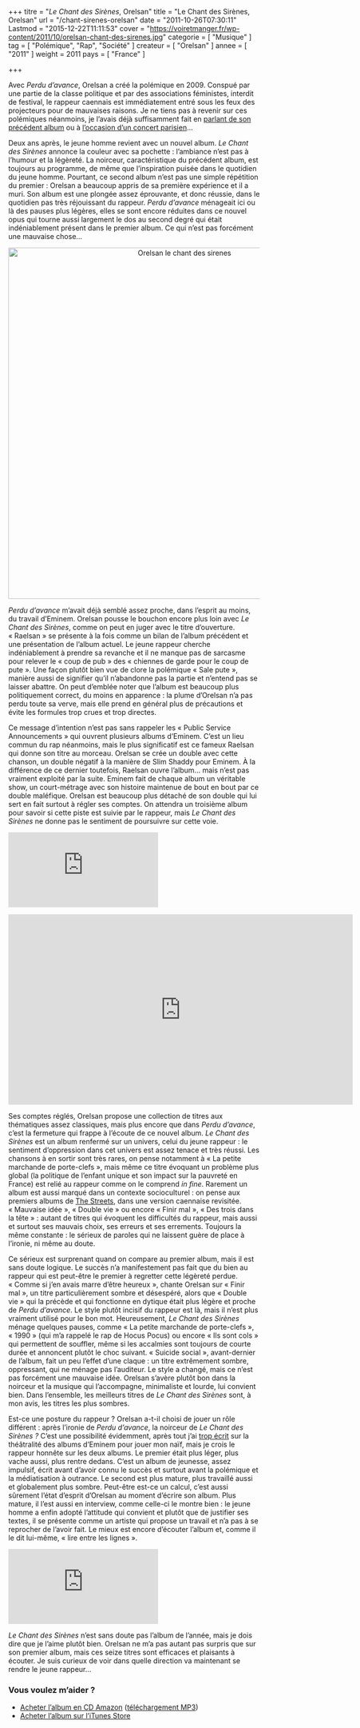 +++
titre = "<em>Le Chant des Sirènes</em>, Orelsan"
title = "Le Chant des Sirènes, Orelsan"
url = "/chant-sirenes-orelsan"
date = "2011-10-26T07:30:11"
Lastmod = "2015-12-22T11:11:53"
cover = "https://voiretmanger.fr/wp-content/2011/10/orelsan-chant-des-sirenes.jpg"
categorie = [ "Musique" ]
tag = [ "Polémique", "Rap", "Société" ]
createur = [ "Orelsan" ]
annee = [ "2011" ]
weight = 2011
pays = [ "France" ]

+++

<p>Avec <em>Perdu d&rsquo;avance</em>, Orelsan a créé la polémique en 2009. Conspué par une partie de la classe politique et par des associations féministes, interdit de festival, le rappeur caennais est immédiatement entré sous les feux des projecteurs pour de mauvaises raisons. Je ne tiens pas à revenir sur ces polémiques néanmoins, je l&rsquo;avais déjà suffisamment fait en <a href="https://voiretmanger.fr/orelsan/">parlant de son précédent album</a> ou à <a href="https://voiretmanger.fr/orelsan-bataclan-2009/">l&rsquo;occasion d&rsquo;un concert parisien</a>…</p>
<p>Deux ans après, le jeune homme revient avec un nouvel album. <em>Le Chant des Sirènes</em> annonce la couleur avec sa pochette : l&rsquo;ambiance n&rsquo;est pas à l&rsquo;humour et la légèreté. La noirceur, caractéristique du précédent album, est toujours au programme, de même que l&rsquo;inspiration puisée dans le quotidien du jeune homme. Pourtant, ce second album n&rsquo;est pas une simple répétition du premier : Orelsan a beaucoup appris de sa première expérience et il a muri. Son album est une plongée assez éprouvante, et donc réussie, dans le quotidien pas très réjouissant du rappeur. <em>Perdu d&rsquo;avance</em> ménageait ici ou là des pauses plus légères, elles se sont encore réduites dans ce nouvel opus qui tourne aussi largement le dos au second degré qui était indéniablement présent dans le premier album. Ce qui n&rsquo;est pas forcément une mauvaise chose…</p>
<div style="text-align: center;"><img class="aligncenter" style="border-style: initial; border-color: initial; border-width: 0px;" src="https://voiretmanger.fr/wp-content/2011/10/orelsan-le-chant-des-sirenes.jpg" alt="Orelsan le chant des sirenes" width="690" height="703" border="0" /></div>
<p><em>Perdu d&rsquo;avance</em> m&rsquo;avait déjà semblé assez proche, dans l&rsquo;esprit au moins, du travail d&rsquo;Eminem. Orelsan pousse le bouchon encore plus loin avec <em>Le Chant des Sirènes</em>, comme on peut en juger avec le titre d&rsquo;ouverture. &laquo;&nbsp;Raelsan&nbsp;&raquo; se présente à la fois comme un bilan de l&rsquo;album précédent et une présentation de l&rsquo;album actuel. Le jeune rappeur cherche indéniablement à prendre sa revanche et il ne manque pas de sarcasme pour relever le &laquo;&nbsp;coup de pub&nbsp;&raquo; des &laquo;&nbsp;chiennes de garde pour le coup de pute&nbsp;&raquo;. Une façon plutôt bien vue de clore la polémique &laquo;&nbsp;Sale pute&nbsp;&raquo;, manière aussi de signifier qu&rsquo;il n&rsquo;abandonne pas la partie et n&rsquo;entend pas se laisser abattre. On peut d&#8217;emblée noter que l&rsquo;album est beaucoup plus politiquement correct, du moins en apparence : la plume d&rsquo;Orelsan n&rsquo;a pas perdu toute sa verve, mais elle prend en général plus de précautions et évite les formules trop crues et trop directes.</p>
<p>Ce message d&rsquo;intention n&rsquo;est pas sans rappeler les &laquo;&nbsp;Public Service Announcements&nbsp;&raquo; qui ouvrent plusieurs albums d&rsquo;Eminem. C&rsquo;est un lieu commun du rap néanmoins, mais le plus significatif est ce fameux Raelsan qui donne son titre au morceau. Orelsan se crée un double avec cette chanson, un double négatif à la manière de Slim Shaddy pour Eminem. À la différence de ce dernier toutefois, Raelsan ouvre l&rsquo;album… mais n&rsquo;est pas vraiment exploité par la suite. Eminem fait de chaque album un véritable show, un court-métrage avec son histoire maintenue de bout en bout par ce double maléfique. Orelsan est beaucoup plus détaché de son double qui lui sert en fait surtout à régler ses comptes. On attendra un troisième album pour savoir si cette piste est suivie par le rappeur, mais <em>Le Chant des Sirènes</em> ne donne pas le sentiment de poursuivre sur cette voie.</p>
<div class="video-container"><iframe class="aligncenter" src="http://www.youtube.com/embed/Qu3WOFqoQbQ" frameborder="0" allowfullscreen></iframe></div>
<p><iframe src="http://www.youtube.com/embed/Qu3WOFqoQbQ" frameborder="0" width="690" height="381"></iframe></p>
<p>Ses comptes réglés, Orelsan propose une collection de titres aux thématiques assez classiques, mais plus encore que dans <em>Perdu d&rsquo;avance</em>, c&rsquo;est la fermeture qui frappe à l&rsquo;écoute de ce nouvel album. <em>Le Chant des Sirènes</em> est un album renfermé sur un univers, celui du jeune rappeur : le sentiment d&rsquo;oppression dans cet univers est assez tenace et très réussi. Les chansons à en sortir sont très rares, on pense notamment à &laquo;&nbsp;La petite marchande de porte-clefs&nbsp;&raquo;, mais même ce titre évoquant un problème plus global (la politique de l&rsquo;enfant unique et son impact sur la pauvreté en France) est relié au rappeur comme on le comprend <em>in fine</em>. Rarement un album est aussi marqué dans un contexte socioculturel : on pense aux premiers albums de <a href="https://voiretmanger.fr/the-streets-le-rap-a-langlaise/">The Streets</a>, dans une version caennaise revisitée. &laquo;&nbsp;Mauvaise idée&nbsp;&raquo;, &laquo;&nbsp;Double vie&nbsp;&raquo; ou encore &laquo;&nbsp;Finir mal&nbsp;&raquo;, &laquo;&nbsp;Des trois dans la tête&nbsp;&raquo; : autant de titres qui évoquent les difficultés du rappeur, mais aussi et surtout ses mauvais choix, ses erreurs et ses errements. Toujours la même constante : le sérieux de paroles qui ne laissent guère de place à l&rsquo;ironie, ni même au doute.</p>
<p>Ce sérieux est surprenant quand on compare au premier album, mais il est sans doute logique. Le succès n&rsquo;a manifestement pas fait que du bien au rappeur qui est peut-être le premier à regretter cette légèreté perdue. &laquo;&nbsp;Comme si j&rsquo;en avais marre d&rsquo;être heureux&nbsp;&raquo;, chante Orelsan sur &laquo;&nbsp;Finir mal&nbsp;&raquo;, un titre particulièrement sombre et désespéré, alors que &laquo;&nbsp;Double vie&nbsp;&raquo; qui la précède et qui fonctionne en dytique était plus légère et proche de <em>Perdu d&rsquo;avance</em>. Le style plutôt incisif du rappeur est là, mais il n&rsquo;est plus vraiment utilisé pour le bon mot. Heureusement, <em>Le Chant des Sirènes</em> ménage quelques pauses, comme &laquo;&nbsp;La petite marchande de porte-clefs&nbsp;&raquo;, &laquo;&nbsp;1990&nbsp;&raquo; (qui m&rsquo;a rappelé le rap de Hocus Pocus) ou encore &laquo;&nbsp;Ils sont cols&nbsp;&raquo; qui permettent de souffler, même si les accalmies sont toujours de courte durée et annoncent plutôt le choc suivant. &laquo;&nbsp;Suicide social&nbsp;&raquo;, avant-dernier de l&rsquo;album, fait un peu l&rsquo;effet d&rsquo;une claque : un titre extrêmement sombre, oppressant, qui ne ménage pas l&rsquo;auditeur. Le style a changé, mais ce n&rsquo;est pas forcément une mauvaise idée. Orelsan s&rsquo;avère plutôt bon dans la noirceur et la musique qui l&rsquo;accompagne, minimaliste et lourde, lui convient bien. Dans l&rsquo;ensemble, les meilleurs titres de <em>Le Chant des Sirènes</em> sont, à mon avis, les titres les plus sombres.</p>
<p>Est-ce une posture du rappeur ? Orelsan a-t-il choisi de jouer un rôle différent : après l&rsquo;ironie de <em>Perdu d&rsquo;avance</em>, la noirceur de <em>Le Chant des Sirènes ?</em> C&rsquo;est une possibilité évidemment, après tout j&rsquo;ai <a href="https://voiretmanger.fr/eminem-le-maitre/">trop écrit</a> sur la théâtralité des albums d&rsquo;Eminem pour jouer mon naïf, mais je crois le rappeur honnête sur les deux albums. Le premier était plus léger, plus vache aussi, plus rentre dedans. C&rsquo;est un album de jeunesse, assez impulsif, écrit avant d&rsquo;avoir connu le succès et surtout avant la polémique et la médiatisation à outrance. Le second est plus mature, plus travaillé aussi et globalement plus sombre. Peut-être est-ce un calcul, c&rsquo;est aussi sûrement l&rsquo;état d&rsquo;esprit d&rsquo;Orelsan au moment d&rsquo;écrire son album. Plus mature, il l&rsquo;est aussi en interview, comme celle-ci le montre bien : le jeune homme a enfin adopté l&rsquo;attitude qui convient et plutôt que de justifier ses textes, il se présente comme un artiste qui propose un travail et n&rsquo;a pas à se reprocher de l&rsquo;avoir fait. Le mieux est encore d&rsquo;écouter l&rsquo;album et, comme il le dit lui-même, &laquo;&nbsp;lire entre les lignes&nbsp;&raquo;.</p>
<div class="video-container"><iframe class="aligncenter" src="http://www.youtube.com/embed/8_WwLhOjfqg" frameborder="0" allowfullscreen></iframe></div>
<p><em>Le Chant des Sirènes</em> n&rsquo;est sans doute pas l&rsquo;album de l&rsquo;année, mais je dois dire que je l&rsquo;aime plutôt bien. Orelsan ne m&rsquo;a pas autant pas surpris que sur son premier album, mais ces seize titres sont efficaces et plaisants à écouter. Je suis curieux de voir dans quelle direction va maintenant se rendre le jeune rappeur…</p>
<div class="amazon">
<h3>Vous voulez m&rsquo;aider ?</h3>
<ul>
<li><a href="http://www.amazon.fr/gp/product/B005BU602G/ref=as_li_ss_tl?ie=UTF8&#038;tag=leblogdenic07-21&#038;linkCode=as2&#038;camp=1642&#038;creative=19458&#038;creativeASIN=B005BU602G">Acheter l&rsquo;album en CD Amazon</a> (<a href="http://www.amazon.fr/gp/product/B005Q0TC6W/ref=as_li_ss_tl?ie=UTF8&#038;tag=leblogdenic07-21&#038;linkCode=as2&#038;camp=1642&#038;creative=19458&#038;creativeASIN=B005Q0TC6W">téléchargement MP3</a>)</li>
<li><a href="http://itunes.apple.com/fr/album/le-chant-des-sirenes/id458621568">Acheter l&rsquo;album sur l&rsquo;iTunes Store</a></li>
</ul>
</div>

